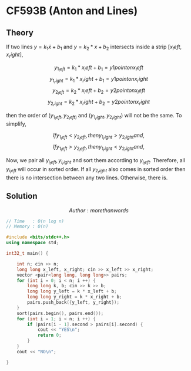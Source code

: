 # CF593B (Anton and Lines)
## Theory
If two lines $y = k_1 \dot x + b_1$ and $y = k_2 * x + b_2$ intersects inside a strip $[x_left, x_right]$, 

$$ y_{1_left} = k_1 * x_left + b_1 = y1 point on x_left$$
$$ y_{1_right} = k_1 * x_right + b_1 = y1 point on x_right$$
$$ y_{2_left} = k_2 * x_left + b_2 = y2 point on x_left$$
$$ y_{2_right} = k_2 * x_right + b_2 = y2 point on x_right$$

then the order of $(y_{1_left}, y_{2_left)}$ and $(y_{1_right}, y_{2_right})$ will not be the same. To simplify, 

$$ If y_{1_left} < y_{2_left}, then y_{1_right} > y_{2_right} and,$$
$$ If y_{1_left} > y_{2_left}, then y_{1_right} < y_{2_right} and,$$

Now, we pair all ${y_{i_left}, y_{i_right}}$ and sort them according to $y_{i_left}$. Therefore, all $y_{i_left}$ will occur in sorted order. If all $y_{2_right}$ also comes in sorted order then there is no intersection between any two lines. Otherwise, there is.

## Solution
$$ Author : morethanwords $$

```c++
// Time   : O(n log n)
// Memory : O(n)

#include <bits/stdc++.h>
using namespace std;

int32_t main() {

    int n; cin >> n;
    long long x_left, x_right; cin >> x_left >> x_right;
    vector <pair<long long, long long>> pairs;
    for (int i = 0; i < n; i ++) {
        long long k, b; cin >> k >> b;
        long long y_left = k * x_left + b;
        long long y_right = k * x_right + b;
        pairs.push_back({y_left, y_right});
    }
    sort(pairs.begin(), pairs.end());
    for (int i = 1; i < n; i ++) {
        if (pairs[i - 1].second > pairs[i].second) {
            cout << "YES\n";
            return 0;
        }
    }
    cout << "NO\n";

}
```
